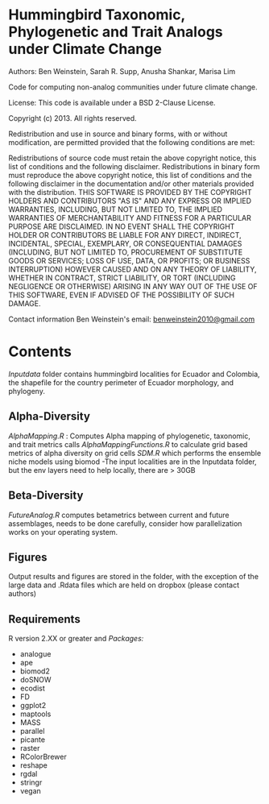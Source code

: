 Hummingbird Taxonomic, Phylogenetic and Trait Analogs under Climate Change
============

Authors: Ben Weinstein, Sarah R. Supp, Anusha Shankar, Marisa Lim

Code for computing non-analog communities under future climate change.

License: This code is available under a BSD 2-Clause License.

Copyright (c) 2013. All rights reserved.

Redistribution and use in source and binary forms, with or without modification, are permitted provided that the 
following conditions are met:

Redistributions of source code must retain the above copyright notice, this list of conditions and the following disclaimer. 
Redistributions in binary form must reproduce the above copyright notice, this list of conditions and the following disclaimer 
in the documentation and/or other materials provided with the distribution. 
THIS SOFTWARE IS PROVIDED BY THE COPYRIGHT HOLDERS AND CONTRIBUTORS "AS IS" AND ANY EXPRESS OR IMPLIED WARRANTIES, 
INCLUDING, BUT NOT LIMITED TO, THE IMPLIED WARRANTIES OF MERCHANTABILITY AND FITNESS FOR A PARTICULAR PURPOSE ARE DISCLAIMED. 
IN NO EVENT SHALL THE COPYRIGHT HOLDER OR CONTRIBUTORS BE LIABLE FOR ANY DIRECT, INDIRECT, INCIDENTAL, SPECIAL, 
EXEMPLARY, OR CONSEQUENTIAL DAMAGES (INCLUDING, BUT NOT LIMITED TO, PROCUREMENT OF SUBSTITUTE GOODS OR SERVICES; 
LOSS OF USE, DATA, OR PROFITS; OR BUSINESS INTERRUPTION) HOWEVER CAUSED AND ON ANY THEORY OF LIABILITY, WHETHER IN CONTRACT, 
STRICT LIABILITY, OR TORT (INCLUDING NEGLIGENCE OR OTHERWISE) ARISING IN ANY WAY OUT OF THE USE OF THIS SOFTWARE, 
EVEN IF ADVISED OF THE POSSIBILITY OF SUCH DAMAGE.

Contact information Ben Weinstein's email: benweinstein2010@gmail.com

Contents
=================================

_Inputdata_ folder contains hummingbird localities for Ecuador and Colombia, the shapefile for the country perimeter of Ecuador
morphology, and phylogeny. 

Alpha-Diversity
---------------
_AlphaMapping.R_ : Computes Alpha mapping of phylogenetic, taxonomic, and trait metrics
calls _AlphaMappingFunctions.R_ to calculate grid based metrics of alpha diversity on grid cells
_SDM.R_ which performs the ensemble niche models using biomod
-The input localities are in the Inputdata folder, but the env layers need to help locally, there are > 30GB

Beta-Diversity
------------
_FutureAnalog.R_ computes betametrics between current and future assemblages, needs to be done carefully, 
consider how parallelization works on your operating system. 

Figures
--------------
Output results and figures are stored in the folder, with the exception of the large data and .Rdata files which are 
held on dropbox (please contact authors)

Requirements
---------------
R version 2.XX or greater and _Packages:_
* analogue 
* ape
* biomod2
* doSNOW
* ecodist
* FD
* ggplot2
* maptools
* MASS
* parallel
* picante
* raster
* RColorBrewer
* reshape
* rgdal
* stringr
* vegan
